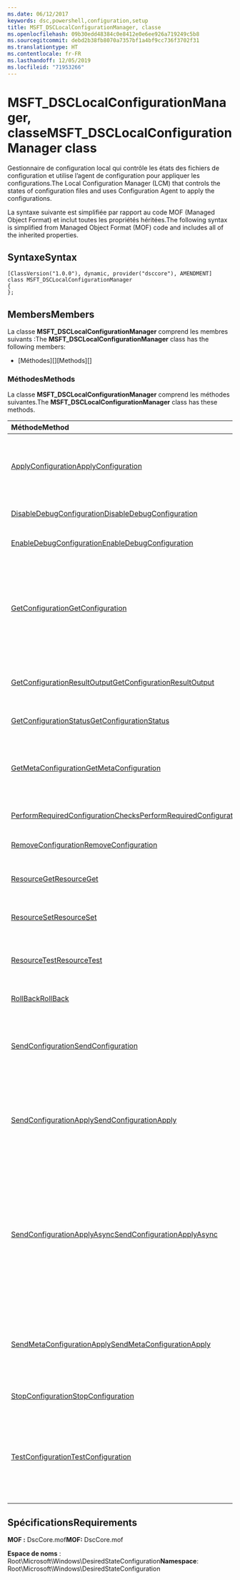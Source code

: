 ```yaml
---
ms.date: 06/12/2017
keywords: dsc,powershell,configuration,setup
title: MSFT_DSCLocalConfigurationManager, classe
ms.openlocfilehash: 09b30edd48384c0e8412e0e6ee926a719249c5b8
ms.sourcegitcommit: debd2b38fb8070a7357bf1a4bf9cc736f3702f31
ms.translationtype: HT
ms.contentlocale: fr-FR
ms.lasthandoff: 12/05/2019
ms.locfileid: "71953266"
---
```

# <a name="msft_dsclocalconfigurationmanager-class"></a><span data-ttu-id="5c0c0-103">MSFT_DSCLocalConfigurationManager, classe</span><span class="sxs-lookup"><span data-stu-id="5c0c0-103">MSFT_DSCLocalConfigurationManager class</span></span>

<span data-ttu-id="5c0c0-104">Gestionnaire de configuration local qui contrôle les états des fichiers de configuration et utilise l’agent de configuration pour appliquer les configurations.</span><span class="sxs-lookup"><span data-stu-id="5c0c0-104">The Local Configuration Manager (LCM) that controls the states of configuration files and uses Configuration Agent to apply the configurations.</span></span>

<span data-ttu-id="5c0c0-105">La syntaxe suivante est simplifiée par rapport au code MOF (Managed Object Format) et inclut toutes les propriétés héritées.</span><span class="sxs-lookup"><span data-stu-id="5c0c0-105">The following syntax is simplified from Managed Object Format (MOF) code and includes all of the inherited properties.</span></span>

## <a name="syntax"></a><span data-ttu-id="5c0c0-106">Syntaxe</span><span class="sxs-lookup"><span data-stu-id="5c0c0-106">Syntax</span></span>

```
[ClassVersion("1.0.0"), dynamic, provider("dsccore"), AMENDMENT]
class MSFT_DSCLocalConfigurationManager
{
};
```

## <a name="members"></a><span data-ttu-id="5c0c0-107">Members</span><span class="sxs-lookup"><span data-stu-id="5c0c0-107">Members</span></span>

<span data-ttu-id="5c0c0-108">La classe **MSFT_DSCLocalConfigurationManager** comprend les membres suivants :</span><span class="sxs-lookup"><span data-stu-id="5c0c0-108">The **MSFT_DSCLocalConfigurationManager** class has the following members:</span></span>

- <span data-ttu-id="5c0c0-109">[Méthodes][]</span><span class="sxs-lookup"><span data-stu-id="5c0c0-109">[Methods][]</span></span>

### <a name="methods"></a><span data-ttu-id="5c0c0-110">Méthodes</span><span class="sxs-lookup"><span data-stu-id="5c0c0-110">Methods</span></span>

<span data-ttu-id="5c0c0-111">La classe **MSFT_DSCLocalConfigurationManager** comprend les méthodes suivantes.</span><span class="sxs-lookup"><span data-stu-id="5c0c0-111">The **MSFT_DSCLocalConfigurationManager** class has these methods.</span></span>

|<span data-ttu-id="5c0c0-112">Méthode</span><span class="sxs-lookup"><span data-stu-id="5c0c0-112">Method</span></span> |<span data-ttu-id="5c0c0-113">Description</span><span class="sxs-lookup"><span data-stu-id="5c0c0-113">Description</span></span> |
|:--- |:---|
| [<span data-ttu-id="5c0c0-114">ApplyConfiguration</span><span class="sxs-lookup"><span data-stu-id="5c0c0-114">ApplyConfiguration</span></span>](msft-dsclocalconfigurationmanager-applyconfiguration.md)| <span data-ttu-id="5c0c0-115">Utilise l’agent de configuration pour appliquer la configuration en attente.</span><span class="sxs-lookup"><span data-stu-id="5c0c0-115">Uses the Configuration Agent to apply the configuration that is pending.</span></span>|
| [<span data-ttu-id="5c0c0-116">DisableDebugConfiguration</span><span class="sxs-lookup"><span data-stu-id="5c0c0-116">DisableDebugConfiguration</span></span>](msft-dsclocalconfigurationmanager-disabledebugconfiguration.md)| <span data-ttu-id="5c0c0-117">Désactive le débogage des ressources DSC.</span><span class="sxs-lookup"><span data-stu-id="5c0c0-117">Disables DSC resource debugging.</span></span>|
| [<span data-ttu-id="5c0c0-118">EnableDebugConfiguration</span><span class="sxs-lookup"><span data-stu-id="5c0c0-118">EnableDebugConfiguration</span></span>](msft-dsclocalconfigurationmanager-enabledebugconfiguration.md)| <span data-ttu-id="5c0c0-119">Active le débogage des ressources DSC.</span><span class="sxs-lookup"><span data-stu-id="5c0c0-119">Enables DSC resource debugging.</span></span>|
| [<span data-ttu-id="5c0c0-120">GetConfiguration</span><span class="sxs-lookup"><span data-stu-id="5c0c0-120">GetConfiguration</span></span>](msft-dsclocalconfigurationmanager-getconfiguration.md)| <span data-ttu-id="5c0c0-121">Envoie le document de configuration au nœud géré et utilise la méthode **Get** de l’agent de configuration pour appliquer la configuration.</span><span class="sxs-lookup"><span data-stu-id="5c0c0-121">Sends the configuration document to the managed node and uses the **Get** method of the Configuration Agent to apply the configuration.</span></span>|
| [<span data-ttu-id="5c0c0-122">GetConfigurationResultOutput</span><span class="sxs-lookup"><span data-stu-id="5c0c0-122">GetConfigurationResultOutput</span></span>](msft-dsclocalconfigurationmanager-getconfigurationresultoutput.md)| <span data-ttu-id="5c0c0-123">Obtient la sortie de l’agent de configuration associée à un travail spécifique.</span><span class="sxs-lookup"><span data-stu-id="5c0c0-123">Gets the Configuration Agent output relating to a specific job.</span></span>|
| [<span data-ttu-id="5c0c0-124">GetConfigurationStatus</span><span class="sxs-lookup"><span data-stu-id="5c0c0-124">GetConfigurationStatus</span></span>](msft-dsclocalconfigurationmanager-getconfigurationstatus.md)| <span data-ttu-id="5c0c0-125">Obtenez l’historique des états de la configuration.</span><span class="sxs-lookup"><span data-stu-id="5c0c0-125">Get the configuration status history.</span></span>|
| [<span data-ttu-id="5c0c0-126">GetMetaConfiguration</span><span class="sxs-lookup"><span data-stu-id="5c0c0-126">GetMetaConfiguration</span></span>](msft-dsclocalconfigurationmanager-getmetaconfiguration.md)| <span data-ttu-id="5c0c0-127">Obtient les paramètres du Gestionnaire de configuration local qui permettent de contrôler l’agent de configuration.</span><span class="sxs-lookup"><span data-stu-id="5c0c0-127">Gets the LCM settings that are used to control Configuration Agent.</span></span>|
| [<span data-ttu-id="5c0c0-128">PerformRequiredConfigurationChecks</span><span class="sxs-lookup"><span data-stu-id="5c0c0-128">PerformRequiredConfigurationChecks</span></span>](msft-dsclocalconfigurationmanager-performrequiredconfigurationchecks.md)| <span data-ttu-id="5c0c0-129">Démarre la vérification de cohérence.</span><span class="sxs-lookup"><span data-stu-id="5c0c0-129">Starts the consistency check.</span></span>|
| [<span data-ttu-id="5c0c0-130">RemoveConfiguration</span><span class="sxs-lookup"><span data-stu-id="5c0c0-130">RemoveConfiguration</span></span>](msft-dsclocalconfigurationmanager-removeconfiguration.md)| <span data-ttu-id="5c0c0-131">Supprime les fichiers de configuration.</span><span class="sxs-lookup"><span data-stu-id="5c0c0-131">Removes the configuration files.</span></span>|
| [<span data-ttu-id="5c0c0-132">ResourceGet</span><span class="sxs-lookup"><span data-stu-id="5c0c0-132">ResourceGet</span></span>](msft-dsclocalconfigurationmanager-resourceget.md)| <span data-ttu-id="5c0c0-133">Appelle directement la méthode **Get** d’une ressource DSC.</span><span class="sxs-lookup"><span data-stu-id="5c0c0-133">Directly calls the **Get** method of a DSC resource.</span></span>|
| [<span data-ttu-id="5c0c0-134">ResourceSet</span><span class="sxs-lookup"><span data-stu-id="5c0c0-134">ResourceSet</span></span>](msft-dsclocalconfigurationmanager-resourceset.md)| <span data-ttu-id="5c0c0-135">Appelle directement la méthode **Set** d’une ressource DSC.</span><span class="sxs-lookup"><span data-stu-id="5c0c0-135">Directly calls the **Set** method of a DSC resource.</span></span>|
| [<span data-ttu-id="5c0c0-136">ResourceTest</span><span class="sxs-lookup"><span data-stu-id="5c0c0-136">ResourceTest</span></span>](msft-dsclocalconfigurationmanager-resourcetest.md)| <span data-ttu-id="5c0c0-137">Appelle directement la méthode **Test** d’une ressource DSC.</span><span class="sxs-lookup"><span data-stu-id="5c0c0-137">Directly calls the **Test** method of a DSC resource.</span></span>|
| [<span data-ttu-id="5c0c0-138">RollBack</span><span class="sxs-lookup"><span data-stu-id="5c0c0-138">RollBack</span></span>](msft-dsclocalconfigurationmanager-rollback.md)| <span data-ttu-id="5c0c0-139">Restaure une configuration précédente.</span><span class="sxs-lookup"><span data-stu-id="5c0c0-139">Rolls back to a previous configuration.</span></span>|
| [<span data-ttu-id="5c0c0-140">SendConfiguration</span><span class="sxs-lookup"><span data-stu-id="5c0c0-140">SendConfiguration</span></span>](msft-dsclocalconfigurationmanager-sendconfiguration.md)| <span data-ttu-id="5c0c0-141">Envoie le document de configuration au nœud géré et l’enregistre comme une modification en attente.</span><span class="sxs-lookup"><span data-stu-id="5c0c0-141">Sends the configuration document to the managed node and saves it as a pending change.</span></span>|
| [<span data-ttu-id="5c0c0-142">SendConfigurationApply</span><span class="sxs-lookup"><span data-stu-id="5c0c0-142">SendConfigurationApply</span></span>](msft-dsclocalconfigurationmanager-sendconfigurationapply.md)| <span data-ttu-id="5c0c0-143">Envoie le document de configuration au nœud géré et utilise l’agent de configuration pour appliquer la configuration.</span><span class="sxs-lookup"><span data-stu-id="5c0c0-143">Sends the configuration document to the managed node and uses the Configuration Agent to apply the configuration.</span></span>|
| [<span data-ttu-id="5c0c0-144">SendConfigurationApplyAsync</span><span class="sxs-lookup"><span data-stu-id="5c0c0-144">SendConfigurationApplyAsync</span></span>](msft-dsclocalconfigurationmanager-sendconfigurationapplyasync.md)| <span data-ttu-id="5c0c0-145">Envoyez le document de configuration au nœud géré et commencez à utiliser l’agent de configuration pour appliquer la configuration.</span><span class="sxs-lookup"><span data-stu-id="5c0c0-145">Send the configuration document to the managed node and start using the Configuration Agent to apply the configuration.</span></span> <span data-ttu-id="5c0c0-146">Utilisez GetConfigurationResultOutput pour récupérer la sortie du résultat.</span><span class="sxs-lookup"><span data-stu-id="5c0c0-146">Use GetConfigurationResultOutput to retrieve result output.</span></span>|
| [<span data-ttu-id="5c0c0-147">SendMetaConfigurationApply</span><span class="sxs-lookup"><span data-stu-id="5c0c0-147">SendMetaConfigurationApply</span></span>](msft-dsclocalconfigurationmanager-sendmetaconfigurationapply.md)| <span data-ttu-id="5c0c0-148">Définit les paramètres du Gestionnaire de configuration local qui permettent de contrôler l’agent de configuration.</span><span class="sxs-lookup"><span data-stu-id="5c0c0-148">Sets the LCM settings that are used to control the Configuration Agent.</span></span>|
| [<span data-ttu-id="5c0c0-149">StopConfiguration</span><span class="sxs-lookup"><span data-stu-id="5c0c0-149">StopConfiguration</span></span>](msft-dsclocalconfigurationmanager-stopconfiguration.md)| <span data-ttu-id="5c0c0-150">Arrête la configuration en cours.</span><span class="sxs-lookup"><span data-stu-id="5c0c0-150">Stops the configuration that is in progress.</span></span>|
| [<span data-ttu-id="5c0c0-151">TestConfiguration</span><span class="sxs-lookup"><span data-stu-id="5c0c0-151">TestConfiguration</span></span>](msft-dsclocalconfigurationmanager-testconfiguration.md)| <span data-ttu-id="5c0c0-152">Envoie le document de configuration au nœud géré et vérifie la configuration actuelle par rapport au document.</span><span class="sxs-lookup"><span data-stu-id="5c0c0-152">Sends the configuration document to the managed node and verifies the current configuration against the document.</span></span>|

## <a name="requirements"></a><span data-ttu-id="5c0c0-153">Spécifications</span><span class="sxs-lookup"><span data-stu-id="5c0c0-153">Requirements</span></span>

<span data-ttu-id="5c0c0-154">**MOF :** DscCore.mof</span><span class="sxs-lookup"><span data-stu-id="5c0c0-154">**MOF:** DscCore.mof</span></span>

<span data-ttu-id="5c0c0-155">**Espace de noms** : Root\Microsoft\Windows\DesiredStateConfiguration</span><span class="sxs-lookup"><span data-stu-id="5c0c0-155">**Namespace**: Root\Microsoft\Windows\DesiredStateConfiguration</span></span>
